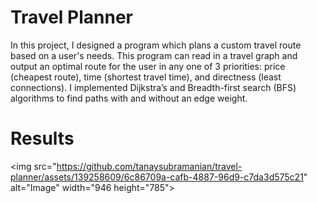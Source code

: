 # Travel Planner

In this project, I designed a program which plans a custom travel route based on a user's needs. This program can read in a travel graph and output an optimal route for the user in any one of 3 priorities: price (cheapest route), time (shortest travel time), and directness (least connections). I implemented Dijkstra’s and Breadth-first search (BFS) algorithms to find paths with and without an edge weight.

# Results

<img src="https://github.com/tanaysubramanian/travel-planner/assets/139258609/6c86709a-cafb-4887-96d9-c7da3d575c21" alt="Image" width="946 height="785"> <br />
